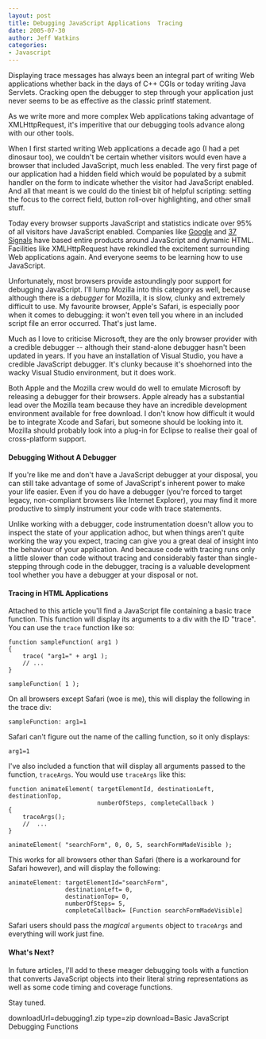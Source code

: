 ```yaml
---
layout: post
title: Debugging JavaScript Applications  Tracing
date: 2005-07-30
author: Jeff Watkins
categories:
- Javascript
---
```


Displaying trace messages has always been an integral part of writing Web applications whether back in the days of C++ CGIs or today writing Java Servlets. Cracking open the debugger to step through your application just never seems to be as effective as the classic printf statement.

As we write more and more complex Web applications taking advantage of XMLHttpRequest, it's imperitive that our debugging tools advance along with our other tools.
<!--more-->
When I first started writing Web applications a decade ago (I had a pet dinosaur too), we couldn't be certain whether visitors would even have a browser that included JavaScript, much less enabled. The very first page of our application had a hidden field which would be populated by a submit handler on the form to indicate whether the visitor had JavaScript enabled. And all that meant is we could do the tiniest bit of helpful scripting: setting the focus to the correct field, button roll-over highlighting, and other small stuff.

Today every browser supports JavaScript and statistics indicate over 95% of all visitors have JavaScript enabled. Companies like [Google][] and [37 Signals][] have based entire products around JavaScript and dynamic HTML. Facilities like XMLHttpRequest have rekindled the excitement surrounding Web applications again. And everyone seems to be learning how to use JavaScript.

Unfortunately, most browsers provide astoundingly poor support for debugging JavaScript. I'll lump Mozilla into this category as well, because although there is a *debugger* for Mozilla, it is slow, clunky and extremely difficult to use. My favourite browser, Apple's Safari, is especially poor when it comes to debugging: it won't even tell you where in an included script file an error occurred. That's just lame.

Much as I love to criticise Microsoft, they are the only browser provider with a credible debugger -- although their stand-alone debugger hasn't been updated in years. If you have an installation of Visual Studio, you have a credible JavaScript debugger. It's clunky because it's shoehorned into the wacky Visual Studio environment, but it does work.

Both Apple and the Mozilla crew would do well to emulate Microsoft by releasing a debugger for their browsers. Apple already has a substantial lead over the Mozilla team because they have an incredible development environment available for free download. I don't know how difficult it would be to integrate Xcode and Safari, but someone should be looking into it. Mozilla should probably look into a plug-in for Eclipse to realise their goal of cross-platform support.

#### Debugging Without A Debugger ####

If you're like me and don't have a JavaScript debugger at your disposal, you can still take advantage of some of JavaScript's inherent power to make your life easier. Even if you do have a debugger (you're forced to target legacy, non-compliant browsers like Internet Explorer), you may find it more productive to simply instrument your code with trace statements.

Unlike working with a debugger, code instrumentation doesn't allow you to inspect the state of your application adhoc, but when things aren't quite working the way you expect, tracing can give you a great deal of insight into the behaviour of your application. And because code with tracing runs only a little slower than code without tracing and considerably faster than single-stepping through code in the debugger, tracing is a valuable development tool whether you have a debugger at your disposal or not.

#### Tracing in HTML Applications ####

Attached to this article you'll find a JavaScript file containing a basic trace function. This function will display its arguments to a div with the ID "trace". You can use the `trace` function like so:

	function sampleFunction( arg1 )
	{
		trace( "arg1=" + arg1 );
		// ...
	}

	sampleFunction( 1 );

On all browsers except Safari (woe is me), this will display the following in the trace div:

	sampleFunction: arg1=1

Safari can't figure out the name of the calling function, so it only displays:

	arg1=1

I've also included a function that will display all arguments passed to the function, `traceArgs`. You would use `traceArgs` like this:

	function animateElement( targetElementId, destinationLeft, destinationTop,
							 numberOfSteps, completeCallback )
	{
		traceArgs();
		//	...
	}

	animateElement( "searchForm", 0, 0, 5, searchFormMadeVisible );

This works for all browsers other than Safari (there is a workaround for Safari however), and will display the following:

	animateElement: targetElementId="searchForm",
					destinationLeft= 0,
					destinationTop= 0,
					numberOfSteps= 5,
					completeCallback= [Function searchFormMadeVisible]

Safari users should pass the *magical* `arguments` object to `traceArgs` and everything will work just fine.

#### What's Next? ####

In future articles, I'll add to these meager debugging tools with a function that converts JavaScript objects into their literal string representations as well as some code timing and coverage functions.

Stay tuned.

[Google]: http://www.google.com/ "Makers of GMail"
[37 Signals]: http://www.37signals.com/ "Makers of Basecamp, Backpack, and Ta-da List"

downloadUrl=debugging1.zip
type=zip
download=Basic JavaScript Debugging Functions